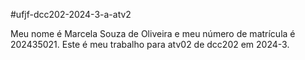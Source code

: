 #ufjf-dcc202-2024-3-a-atv2


Meu nome é Marcela Souza de Oliveira e meu número de matrícula é 202435021.
Este é meu trabalho para atv02 de dcc202 em 2024-3.